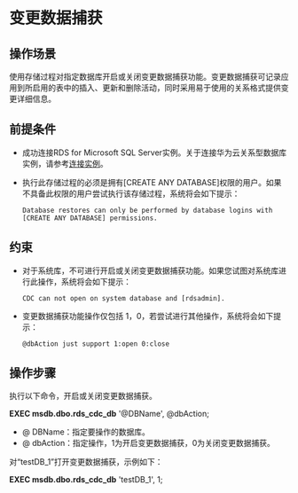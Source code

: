 # 变更数据捕获<a name="rds_09_0004"></a>

## 操作场景<a name="section973673093019"></a>

使用存储过程对指定数据库开启或关闭变更数据捕获功能。变更数据捕获可记录应用到所启用的表中的插入、更新和删除活动，同时采用易于使用的关系格式提供变更详细信息。

## 前提条件<a name="section12822375307"></a>

-   成功连接RDS for Microsoft SQL Server实例。关于连接华为云关系型数据库实例，请参考[连接实例](https://support.huaweicloud.com/qs-rds/rds_03_0007.html)。
-   执行此存储过程的必须是拥有\[CREATE ANY DATABASE\]权限的用户。如果不具备此权限的用户尝试执行该存储过程，系统将会如下提示：

    ```
    Database restores can only be performed by database logins with [CREATE ANY DATABASE] permissions.
    ```


## 约束<a name="section12320194885213"></a>

-   对于系统库，不可进行开启或关闭变更数据捕获功能。如果您试图对系统库进行此操作，系统将会如下提示：

    ```
    CDC can not open on system database and [rdsadmin].
    ```


-   变更数据捕获功能操作仅包括 1，0，若尝试进行其他操作，系统将会如下提示：

    ```
    @dbAction just support 1:open 0:close
    ```


## 操作步骤<a name="section35551142123016"></a>

执行以下命令，开启或关闭变更数据捕获。

**EXEC msdb.dbo.rds\_cdc\_db**  '@DBName', @dbAction;

-   @ DBName：指定要操作的数据库。
-   @ dbAction：指定操作，1为开启变更数据捕获，0为关闭变更数据捕获。

对“testDB\_1”打开变更数据捕获，示例如下：

**EXEC msdb.dbo.rds\_cdc\_db**  'testDB\_1', 1;

